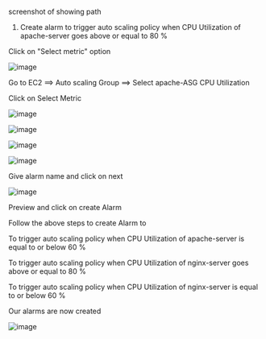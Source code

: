 
screenshot of showing path

1) Create alarm to trigger auto scaling policy when CPU Utilization of apache-server goes above or equal to 80 %

Click on "Select metric" option

![image](https://github.com/ajaydabe/Automated-Cloud-Web-Server-Scaling-with-Load-Balancing-Domain-Routing/assets/160045230/40879c2c-5420-4bdf-b459-510d4f268a52)

Go to EC2 ==> Auto scaling Group ==> Select apache-ASG CPU Utilization

Click on Select Metric

![image](https://github.com/ajaydabe/Automated-Cloud-Web-Server-Scaling-with-Load-Balancing-Domain-Routing/assets/160045230/82291b79-92dd-4c99-94e7-e6842e9de53c)


![image](https://github.com/ajaydabe/Automated-Cloud-Web-Server-Scaling-with-Load-Balancing-Domain-Routing/assets/160045230/3323c74e-ea9d-459d-8b33-a45dc4bcac85)


![image](https://github.com/ajaydabe/Automated-Cloud-Web-Server-Scaling-with-Load-Balancing-Domain-Routing/assets/160045230/37ddffdb-52d2-4c1a-b3e5-d82168f87396)


![image](https://github.com/ajaydabe/Automated-Cloud-Web-Server-Scaling-with-Load-Balancing-Domain-Routing/assets/160045230/876c0451-a954-4d94-bf8e-f2f4be8025b1)

Give alarm name and click on next

![image](https://github.com/ajaydabe/Automated-Cloud-Web-Server-Scaling-with-Load-Balancing-Domain-Routing/assets/160045230/904aa3bc-f4a9-41e5-aa47-6e85c4662265)

Preview and click on create Alarm

Follow the above steps to create Alarm to

  To trigger auto scaling policy when CPU Utilization of apache-server is equal to or below 60 %

  To trigger auto scaling policy when CPU Utilization of nginx-server goes above or equal to 80 %

  To trigger auto scaling policy when CPU Utilization of nginx-server is equal to or below 60 %

Our alarms are now created

![image](https://github.com/ajaydabe/Automated-Cloud-Web-Server-Scaling-with-Load-Balancing-Domain-Routing/assets/160045230/a2998f8a-5dbc-4604-8f34-94f65b48cd1a)
